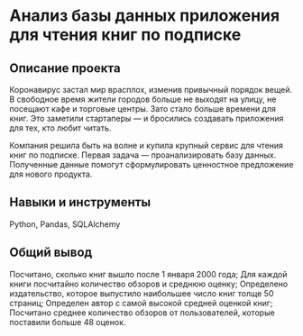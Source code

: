 # Анализ базы данных приложения для чтения книг по подписке
## Описание проекта
Коронавирус застал мир врасплох, изменив привычный порядок вещей. В свободное время жители городов больше не выходят на улицу, не посещают кафе и торговые центры. Зато стало больше времени для книг. Это заметили стартаперы — и бросились создавать приложения для тех, кто любит читать.

Компания решила быть на волне и купила крупный сервис для чтения книг по подписке. Первая задача — проанализировать базу данных. Полученные данные помогут сформулировать ценностное предложение для нового продукта.
## Навыки и инструменты
Python, Pandas, SQLAlchemy
## Общий вывод
Посчитано, сколько книг вышло после 1 января 2000 года; Для каждой книги посчитайно количество обзоров и среднюю оценку; Определено издательство, которое выпустило наибольшее число книг толще 50 страниц; Определен автор с самой высокой средней оценкой книг; Посчитано среднее количество обзоров от пользователей, которые поставили больше 48 оценок.
